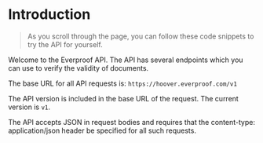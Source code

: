# Introduction

> As you scroll through the page, you can follow these code snippets to try the API for yourself.

Welcome to the Everproof API. The API has several endpoints which you can use to verify the validity of documents.

The base URL for all API requests is: `https://hoover.everproof.com/v1`

The API version is included in the base URL of the request. The current version is `v1`.

The API accepts JSON in request bodies and requires that the content-type: application/json header be specified for all such requests.
